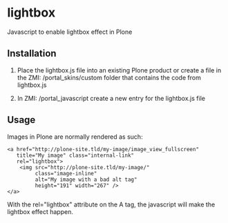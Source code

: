 lightbox
========

Javascript to enable lightbox effect in Plone


Installation
------------

1. Place the lightbox.js file into an existing Plone product or create a file
in the ZMI: /portal_skins/custom folder that contains the code from
lightbox.js

1. In ZMI: /portal_javascript create a new entry for the lightbox.js file


Usage
-----

Images in Plone are normally rendered as such:

    <a href="http://plone-site.tld/my-image/image_view_fullscreen"
       title="My image" class="internal-link"
       rel="lightbox">
        <img src="http://plone-site.tld/my-image/"
             class="image-inline"
             alt="My image with a bad alt tag"
             height="191" width="267" />
    </a>

With the rel="lightbox" attribute on the A tag, the javascript will make
the lightbox effect happen.
